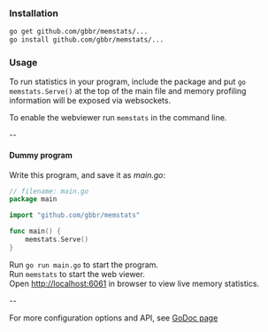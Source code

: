 ### Installation

```bash
go get github.com/gbbr/memstats/...
go install github.com/gbbr/memstats/...
```

### Usage

To run statistics in your program, include the package and put `go memstats.Serve()` at the top 
of the main file and memory profiling information will be exposed via websockets.

To enable the webviewer run `memstats` in the command line.

--

#### Dummy program

Write this program, and save it as _main.go_:

```go
// filename: main.go
package main

import "github.com/gbbr/memstats"

func main() {
	memstats.Serve()
}
```

Run `go run main.go` to start the program.  
Run `memstats` to start the web viewer.  
Open [http://localhost:6061](http://localhost:6061) in browser to view live memory statistics.   

--

For more configuration options and API, see [GoDoc page](http://godoc.org/github.com/gbbr/memstats)
